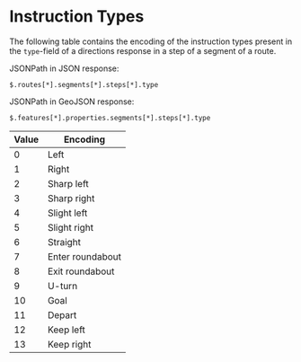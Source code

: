 # Instruction Types

[//]: # (keep in sync with org.heigit.ors.routing.instructions.InstructionType; PT_ENTER, PT_TRANSFER, PT_EXIT are replaced with street names )


The following table contains the encoding of the instruction types present in the `type`-field of a directions response in a step of a segment of a route.

JSONPath in JSON response:
```jsonpath
$.routes[*].segments[*].steps[*].type
```

JSONPath in GeoJSON response:
```jsonpath
$.features[*].properties.segments[*].steps[*].type
```

| Value | Encoding         |
|-------|------------------|
| 0     | Left             |
| 1     | Right            |
| 2     | Sharp left       |
| 3     | Sharp right      |
| 4     | Slight left      |
| 5     | Slight right     |
| 6     | Straight         |
| 7     | Enter roundabout |
| 8     | Exit roundabout  |
| 9     | U-turn           |
| 10    | Goal             |
| 11    | Depart           |
| 12    | Keep left        |
| 13    | Keep right       |
